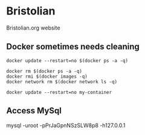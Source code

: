 # Bristolian

Bristolian.org website



## Docker sometimes needs cleaning

```
docker update --restart=no $(docker ps -a -q)

docker rm $(docker ps -a -q)
docker rmi $(docker images -q)
docker network rm $(docker network ls -q)

docker update --restart=no my-container
```


## Access MySql

mysql -uroot -pPrJaGpnNSzSLW8p8 -h127.0.0.1